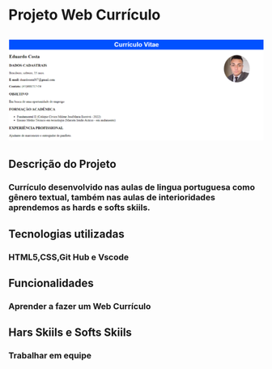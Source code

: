 # Projeto Web Currículo
<h2><h2>

![tela do sistema](Curr%C3%ADculo.png)
## Descrição do Projeto
<h3>Currículo desenvolvido nas aulas de lingua portuguesa como gênero textual, também nas aulas de interioridades aprendemos as hards e softs skiils.<h3>

## Tecnologias utilizadas
<h3>HTML5,CSS,Git Hub e Vscode<h3>

## Funcionalidades
<h3>Aprender a fazer um Web Currículo<h3>

## Hars Skiils e Softs Skiils 
<h3>Trabalhar em equipe<h2>

